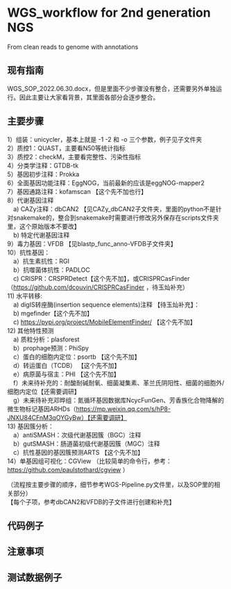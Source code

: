 # WGS_workflow for 2nd generation NGS
From clean reads to genome with annotations

## 现有指南
WGS_SOP_2022.06.30.docx，但是里面不少步骤没有整合，还需要另外单独运行。因此主要让大家看背景，其里面各部分会逐步整合。

## 主要步骤 
1）组装：unicycler，基本上就是 -1 -2 和 -o 三个参数，例子见子文件夹 <br>
2）质控1：QUAST，主要看N50等统计指标 <br>
3）质控2：checkM，主要看完整性、污染性指标 <br>
4）分类学注释：GTDB-tk<br>
5）基因初步注释：Prokka<br>
6）全面基因功能注释：EggNOG，当前最新的应该是eggNOG-mapper2<br>
7）基因通路注释：kofamscan 【这个先不加也行】<br>
8）代谢基因注释<br>
&emsp;a) CAZy注释：dbCAN2 【见CAZy_dbCAN2子文件夹，里面的python不是针对snakemake的，整合到snakemake时需要进行修改另外保存在scripts文件夹里，这个原始版本不要改】<br>
&emsp;b) 特定代谢基因注释<br>
9）毒力基因：VFDB 【见blastp_func_anno-VFDB子文件夹】<br>
10）抗性基因：<br>
&emsp;a）抗生素抗性：RGI<br>
&emsp;b）抗噬菌体抗性：PADLOC<br>
&emsp;c) CRISPR：CRSPRDetect【这个先不加】，或CRISPRCasFinder（https://github.com/dcouvin/CRISPRCasFinder ，待玉灿补充）<br>
11) 水平转移:<br>
&emsp;a) digIS转座酶(insertion sequence elements)注释 【待玉灿补充】：<br>
&emsp;b) mgefinder【这个先不加】<br>
&emsp;c) https://pypi.org/project/MobileElementFinder/ 【这个先不加】<br>
12) 其他特性预测<br>
&emsp;a) 质粒分析：plasforest<br>
&emsp;b）prophage预测：PhiSpy<br>
&emsp;c）蛋白的细胞内定位：psortb 【这个先不加】<br>
&emsp;d）转运蛋白（TCDB） 【这个先不加】<br>
&emsp;e）病原菌与宿主：PHI 【这个先不加】<br>
&emsp;f）未来待补充的：耐酸耐碱耐氧、细菌凝集素、革兰氏阴阳性、细菌的细胞外/细胞内定位【还需要调研】<br>
&emsp;g）未来待补充邓晔组：氮循环基因数据库NcycFunGen、芳香族化合物降解的微生物标记基因ARHDs（https://mp.weixin.qq.com/s/hP8-JNXU84CFnM3qOYGyBw）【还需要调研】<br>
13) 基因簇分析：<br>
&emsp;a）antiSMASH：次级代谢基因簇（BGC）注释<br>
&emsp;b）gutSMASH：肠道菌初级代谢基因簇（MGC）注释<br>
&emsp;c）抗性基因的基因簇预测ARTS 【这个先不加】<br>
14）单基因组可视化：CGView （比较简单的命令行，参考：https://github.com/paulstothard/cgview ）<br>

（流程按主要步骤的顺序，细节参考WGS-Pipeline.py文件里，以及SOP里的相关部分）<br>
【每个子项，参考dbCAN2和VFDB的子文件进行创建和补充】<br>


## 代码例子

## 注意事项

## 测试数据例子

